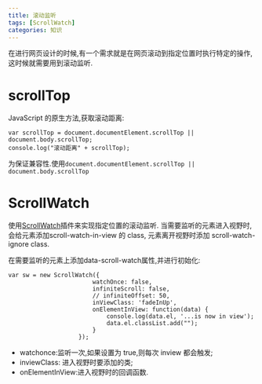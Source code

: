 ```yaml
---
title: 滚动监听
tags: [ScrollWatch]
categories: 知识 
---
```


在进行网页设计的时候,有一个需求就是在网页滚动到指定位置时执行特定的操作,这时候就需要用到滚动监听.

# scrollTop

JavaScript 的原生方法,获取滚动距离:

	var scrollTop = document.documentElement.scrollTop || document.body.scrollTop;
	console.log("滚动距离" + scrollTop);

为保证兼容性.使用`document.documentElement.scrollTop || document.body.scrollTop`

# ScrollWatch

使用[ScrollWatch](https://edull24.github.io/ScrollWatch/)插件来实现指定位置的滚动监听.
当需要监听的元素进入视野时,会给元素添加scroll-watch-in-view 的 class, 元素离开视野时添加 scroll-watch-ignore class.

在需要监听的元素上添加data-scroll-watch属性,并进行初始化:

	var sw = new ScrollWatch({
	                        watchOnce: false,
	                        infiniteScroll: false,
	                        // infiniteOffset: 50,
	                        inViewClass: 'fadeInUp',
	                        onElementInView: function(data) {
	                            console.log(data.el, '...is now in view');
	                            data.el.classList.add("");
	                        }
	                    });

* watchonce:监听一次,如果设置为 true,则每次 inview 都会触发;
* inviewClass: 进入视野时要添加的类;
* onElementInView:进入视野时的回调函数.